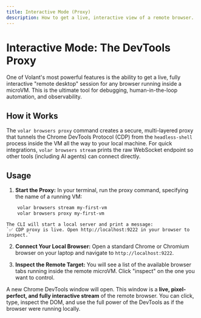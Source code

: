 ```yaml
---
title: Interactive Mode (Proxy)
description: How to get a live, interactive view of a remote browser.
---
```


# Interactive Mode: The DevTools Proxy

One of Volant's most powerful features is the ability to get a live, fully interactive "remote desktop" session for any browser running inside a microVM. This is the ultimate tool for debugging, human-in-the-loop automation, and observability.

## How it Works

The `volar browsers proxy` command creates a secure, multi-layered proxy that tunnels the Chrome DevTools Protocol (CDP) from the `headless-shell` process inside the VM all the way to your local machine. For quick integrations, `volar browsers stream` prints the raw WebSocket endpoint so other tools (including AI agents) can connect directly.

## Usage

1.  **Start the Proxy:**
    In your terminal, run the proxy command, specifying the name of a running VM:
```bash
    volar browsers stream my-first-vm
    volar browsers proxy my-first-vm
```
    The CLI will start a local server and print a message:
    `✅ CDP proxy is live. Open http://localhost:9222 in your browser to inspect.`

2.  **Connect Your Local Browser:**
    Open a standard Chrome or Chromium browser on your laptop and navigate to `http://localhost:9222`.

3.  **Inspect the Remote Target:**
    You will see a list of the available browser tabs running inside the remote microVM. Click "inspect" on the one you want to control.

A new Chrome DevTools window will open. This window is a **live, pixel-perfect, and fully interactive stream** of the remote browser. You can click, type, inspect the DOM, and use the full power of the DevTools as if the browser were running locally.